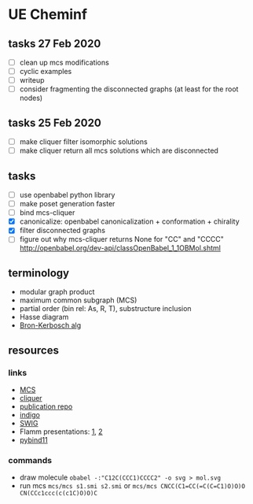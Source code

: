 # UE Cheminf

## tasks 27 Feb 2020
- [ ] clean up mcs modifications
- [ ] cyclic examples
- [ ] writeup
- [ ] consider fragmenting the disconnected graphs (at least for the root nodes)

## tasks 25 Feb 2020

- [ ] make cliquer filter isomorphic solutions
- [ ] make cliquer return all mcs solutions which are disconnected

## tasks

- [ ] use openbabel python library
- [ ] make poset generation faster
- [ ] bind mcs-cliquer
- [x] canonicalize: openbabel canonicalization + conformation + chirality
- [x] filter disconnected graphs
- [ ] figure out why mcs-cliquer returns None for "CC" and "CCCC" http://openbabel.org/dev-api/classOpenBabel_1_1OBMol.shtml

## terminology

- modular graph product
- maximum common subgraph (MCS)
- partial order (bin rel: As, R, T), substructure inclusion
- Hasse diagram
- [Bron-Kerbosch alg](http://www.dcs.gla.ac.uk/~pat/jchoco/clique/enumeration/report.pdf)

## resources

### links

- [MCS](https://tripod.nih.gov/?p=189)
- [cliquer](https://users.aalto.fi/~pat/cliquer/cliquer.pdf)
- [publication repo](https://github.com/peter-lind/hasse-manager)
- [indigo](https://github.com/epam/Indigo)
- [SWIG](http://www.swig.org/tutorial.html)
- Flamm presentations: [1](https://www.tbi.univie.ac.at/~xtof/Leere/269019/exercise01.pdf), [2](https://www.tbi.univie.ac.at/~xtof/Leere/270038/ue02.pdf)
- [pybind11](https://pybind11.readthedocs.io/en/stable/basics.html)

### commands

- draw molecule `obabel -:"C12C(CCC1)CCCC2" -o svg > mol.svg`
- run mcs `mcs/mcs s1.smi s2.smi` or `mcs/mcs CNCC(C1=CC(=C(C=C1)O)O)O CN(CCc1ccc(c(c1C)O)O)C`
